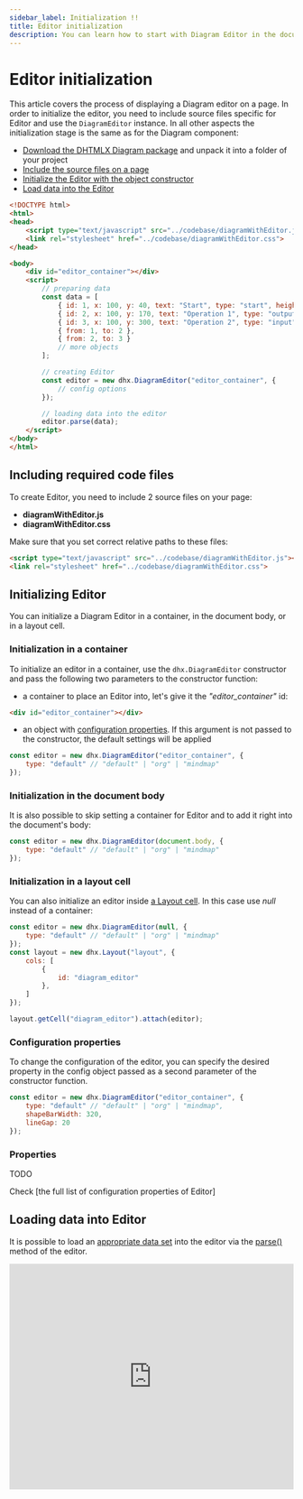 ```yaml
---
sidebar_label: Initialization !!
title: Editor initialization
description: You can learn how to start with Diagram Editor in the documentation of the DHTMLX JavaScript Diagram library. Browse developer guides and API reference, try out code examples and live demos, and download a free 30-day evaluation version of DHTMLX Diagram.
---
```


# Editor initialization

This article covers the process of displaying a Diagram editor on a page. In order to initialize the editor, you need to include source files specific for Editor and use the `DiagramEditor` instance. In all other aspects the initialization stage is the same as for the Diagram component:

- [Download the DHTMLX Diagram package](https://dhtmlx.com/docs/products/dhtmlxDiagram/download.shtml) and unpack it into a folder of your project
- [Include the source files on a page](#including-required-code-files)
- [Initialize the Editor with the object constructor](#initializing-editor)
- [Load data into the Editor](#loading-data-into-editor)

~~~html
<!DOCTYPE html>
<html>
<head>
    <script type="text/javascript" src="../codebase/diagramWithEditor.js"></script>
    <link rel="stylesheet" href="../codebase/diagramWithEditor.css">
</head>

<body>
    <div id="editor_container"></div>
    <script>
        // preparing data
        const data = [ 
            { id: 1, x: 100, y: 40, text: "Start", type: "start", height: 50 },
            { id: 2, x: 100, y: 170, text: "Operation 1", type: "output" },
            { id: 3, x: 100, y: 300, text: "Operation 2", type: "input" },
            { from: 1, to: 2 },
            { from: 2, to: 3 }
            // more objects
        ];

        // creating Editor
        const editor = new dhx.DiagramEditor("editor_container", {
            // config options
        });

        // loading data into the editor
        editor.parse(data);
    </script>
</body>
</html>
~~~

## Including required code files

To create Editor, you need to include 2 source files on your page:

- **diagramWithEditor.js**
- **diagramWithEditor.css**

Make sure that you set correct relative paths to these files:

~~~html
<script type="text/javascript" src="../codebase/diagramWithEditor.js"></script>
<link rel="stylesheet" href="../codebase/diagramWithEditor.css">
~~~

## Initializing Editor

You can initialize a Diagram Editor in a container, in the document body, or in a layout cell.

### Initialization in a container

To initialize an editor in a container, use the `dhx.DiagramEditor` constructor and pass the following two parameters to the constructor function:

- a container to place an Editor into, let's give it the *"editor_container"* id:

~~~html title="index.html"
<div id="editor_container"></div>
~~~

- an object with [configuration properties](#configuration-properties). If this argument is not passed to the constructor, the default settings will be applied

~~~jsx title="index.js"
const editor = new dhx.DiagramEditor("editor_container", {
    type: "default" // "default" | "org" | "mindmap"
});
~~~

### Initialization in the document body

It is also possible to skip setting a container for Editor and to add it right into the document's body:

~~~jsx
const editor = new dhx.DiagramEditor(document.body, {
    type: "default" // "default" | "org" | "mindmap"
});
~~~

### Initialization in a layout cell

You can also initialize an editor inside [a Layout cell](https://docs.dhtmlx.com/suite/layout/). In this case use *null* instead of a container:

~~~jsx
const editor = new dhx.DiagramEditor(null, {
    type: "default" // "default" | "org" | "mindmap"
});
const layout = new dhx.Layout("layout", {
    cols: [
        {
            id: "diagram_editor"
        },
    ]
});

layout.getCell("diagram_editor").attach(editor);
~~~

### Configuration properties

To change the configuration of the editor, you can specify the desired property in the config object passed as a second parameter of the constructor function. 

~~~jsx
const editor = new dhx.DiagramEditor("editor_container", {
    type: "default" // "default" | "org" | "mindmap",
    shapeBarWidth: 320,
    lineGap: 20
});
~~~

### Properties

TODO

Check [the full list of configuration properties of Editor]

Loading data into Editor
----------------------------

It is possible to load an [appropriate data set](../../../guides/loading_data/#preparing-data-to-load) into the editor via the [parse()](../../../api/diagram_editor/editor/methods/parse_method/) method of the editor.

<iframe src="https://snippet.dhtmlx.com/xshe9ut7?mode=js" frameborder="0" class="snippet_iframe" width="100%" height="400"></iframe>
